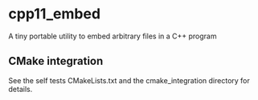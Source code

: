 # cpp11_embed
A tiny portable utility to embed arbitrary files in a C++ program

## CMake integration
See the self tests CMakeLists.txt and the cmake_integration directory for details.
